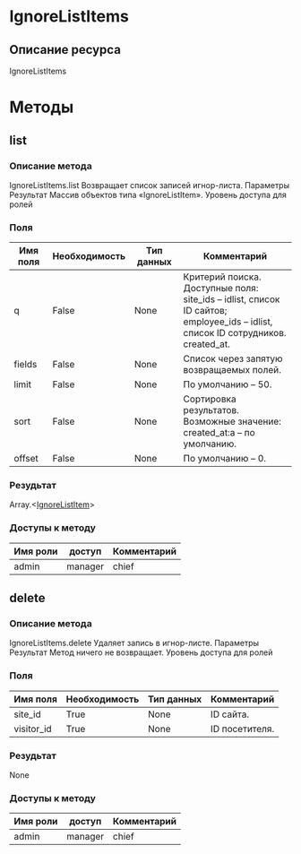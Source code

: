 
# IgnoreListItems

## Описание ресурса
IgnoreListItems

# Методы

## list

### Описание метода
IgnoreListItems.list
Возвращает список записей игнор-листа.
Параметры
Результат
Массив объектов типа «IgnoreListItem».
Уровень доступа для ролей


### Поля

| Имя поля | Необходимость | Тип данных | Комментарий |
|---|---|---|---|
|q|False|None|Критерий поиска.<br/>Доступные поля:<br/>site_ids – idlist, список ID сайтов;<br/>employee_ids – idlist, список ID сотрудников.<br/>created_at.<br/>|
|fields|False|None|Список через запятую возвращаемых полей.<br/>|
|limit|False|None|По умолчанию – 50.<br/>|
|sort|False|None|Сортировка результатов.<br/>Возможные значение:<br/>created_at:a – по умолчанию.<br/>|
|offset|False|None|По умолчанию – 0.<br/>|

### Резудьтат
Array.<[IgnoreListItem](/docs/types/IgnoreListItem.md)>
### Доступы к методу

| Имя роли | доступ | Комментарий |
|---|---|---|
|admin|manager|chief|chief_partner|operator|admin_partner
## delete

### Описание метода
IgnoreListItems.delete
Удаляет запись в игнор-листе.
Параметры
Результат
Метод ничего не возвращает.
Уровень доступа для ролей



### Поля

| Имя поля | Необходимость | Тип данных | Комментарий |
|---|---|---|---|
|site_id|True|None|ID сайта.<br/>|
|visitor_id|True|None|ID посетителя.<br/>|

### Резудьтат
None
### Доступы к методу

| Имя роли | доступ | Комментарий |
|---|---|---|
|admin|manager|chief|chief_partner|operator|admin_partner